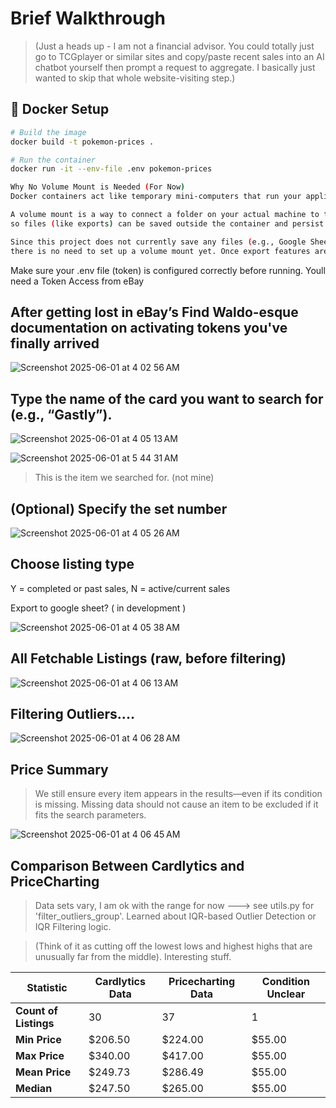 <h1> Brief Walkthrough</h1>

> (Just a heads up - I am not a financial advisor. You could totally just go to TCGplayer or similar sites and copy/paste recent sales into an AI chatbot yourself then prompt a request to aggregate. I basically just wanted to skip that whole website-visiting step.)

## 🐳 Docker Setup

```bash
# Build the image
docker build -t pokemon-prices .

# Run the container
docker run -it --env-file .env pokemon-prices

Why No Volume Mount is Needed (For Now)
Docker containers act like temporary mini-computers that run your application. Normally, anything saved inside the container is lost once it stops.

A volume mount is a way to connect a folder on your actual machine to the container,
so files (like exports) can be saved outside the container and persist after it closes.

Since this project does not currently save any files (e.g., Google Sheets export is still in development),
there is no need to set up a volume mount yet. Once export features are added, using a volume mount will ensure your data is saved on your local system.

```

Make sure your .env file (token) is configured correctly before running.
Youll need a Token Access from eBay

<h2> After getting lost in eBay’s Find Waldo-esque documentation on activating tokens you've finally arrived </h2>

![Screenshot 2025-06-01 at 4 02 56 AM](https://github.com/user-attachments/assets/971174ca-e9fa-470d-9520-7bb0cb42ca07)

<h2> Type the name of the card you want to search for (e.g., “Gastly”). </h2>

![Screenshot 2025-06-01 at 4 05 13 AM](https://github.com/user-attachments/assets/4f885e32-199d-46a2-a619-c4cf86e210f5)

![Screenshot 2025-06-01 at 5 44 31 AM](https://github.com/user-attachments/assets/20f81411-9b03-4b10-b324-ca84bfc2d3fd)

> This is the item we searched for. (not mine)

<h2>(Optional) Specify the set number </h2>

![Screenshot 2025-06-01 at 4 05 26 AM](https://github.com/user-attachments/assets/4ddfb5cb-1c81-483b-913d-6ae789d3cebe)

<h2>Choose listing type </h2>
Y = completed or past sales,
N = active/current sales

Export to google sheet? ( in development )

![Screenshot 2025-06-01 at 4 05 38 AM](https://github.com/user-attachments/assets/82d9b569-e684-4e6e-a68f-1c700c635a55)

<h2>All Fetchable Listings (raw, before filtering) </h2>

![Screenshot 2025-06-01 at 4 06 13 AM](https://github.com/user-attachments/assets/a2e0beef-133c-41ca-af42-b2e647104c0b)

<h2>Filtering Outliers.... </h2>

![Screenshot 2025-06-01 at 4 06 28 AM](https://github.com/user-attachments/assets/4d28b217-bfdb-48f7-995c-201e0b0850ea)

<h2>Price Summary</h2>

> We still ensure every item appears in the results—even if its condition is missing. Missing data should not cause an item to be excluded if it fits the search parameters.

![Screenshot 2025-06-01 at 4 06 45 AM](https://github.com/user-attachments/assets/d54d3472-462b-4bab-b809-da0fc40e39db)

<h2>Comparison Between Cardlytics and PriceCharting </h2>

> Data sets vary, I am ok with the range for now ---> see utils.py for 'filter_outliers_group'.
> Learned about IQR-based Outlier Detection or IQR Filtering logic.

> (Think of it as cutting off the lowest lows and highest highs that are unusually far from the middle). Interesting stuff.

| Statistic             | Cardlytics Data | Pricecharting Data | Condition Unclear |
| --------------------- | --------------- | ------------------ | ----------------- |
| **Count of Listings** | 30              | 37                 | 1                 |
| **Min Price**         | $206.50         | $224.00            | $55.00            |
| **Max Price**         | $340.00         | $417.00            | $55.00            |
| **Mean Price**        | $249.73         | $286.49            | $55.00            |
| **Median**            | $247.50         | $265.00            | $55.00            |
